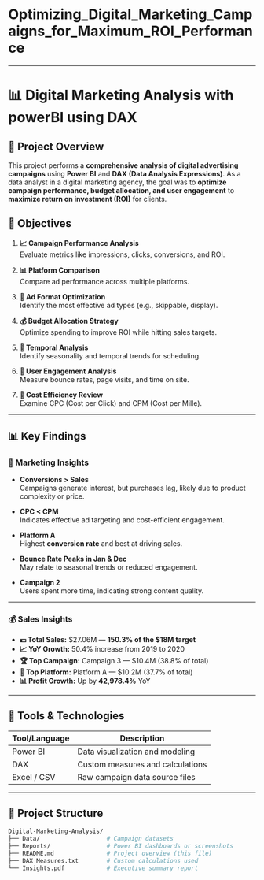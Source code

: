 # Optimizing_Digital_Marketing_Campaigns_for_Maximum_ROI_Performance
-----
# 📊 Digital Marketing Analysis with powerBI using DAX


## 📌 Project Overview

This project performs a **comprehensive analysis of digital advertising campaigns** using **Power BI** and **DAX (Data Analysis Expressions)**. As a data analyst in a digital marketing agency, the goal was to **optimize campaign performance, budget allocation, and user engagement** to **maximize return on investment (ROI)** for clients.



## 🎯 Objectives

1. **📈 Campaign Performance Analysis**  
   Evaluate metrics like impressions, clicks, conversions, and ROI.

2. **📊 Platform Comparison**  
   Compare ad performance across multiple platforms.

3. **🎨 Ad Format Optimization**  
   Identify the most effective ad types (e.g., skippable, display).

4. **💰 Budget Allocation Strategy**  
   Optimize spending to improve ROI while hitting sales targets.

5. **📅 Temporal Analysis**  
   Identify seasonality and temporal trends for scheduling.

6. **👥 User Engagement Analysis**  
   Measure bounce rates, page visits, and time on site.

7. **💸 Cost Efficiency Review**  
   Examine CPC (Cost per Click) and CPM (Cost per Mille).

---

## 📊 Key Findings

### 🧠 Marketing Insights

- **Conversions > Sales**  
  Campaigns generate interest, but purchases lag, likely due to product complexity or price.

- **CPC < CPM**  
  Indicates effective ad targeting and cost-efficient engagement.

- **Platform A**  
  Highest **conversion rate** and best at driving sales.

- **Bounce Rate Peaks in Jan & Dec**  
  May relate to seasonal trends or reduced engagement.

- **Campaign 2**  
  Users spent more time, indicating strong content quality.

---

### 💰 Sales Insights

- **💵 Total Sales:** $27.06M — **150.3% of the $18M target**
- **📈 YoY Growth:** 50.4% increase from 2019 to 2020
- **🏆 Top Campaign:** Campaign 3 — $10.4M (38.8% of total)
- **🥇 Top Platform:** Platform A — $10.2M (37.7% of total)
- **📊 Profit Growth:** Up by **42,978.4%** YoY

---

## 🧱 Tools & Technologies

| Tool/Language | Description                     |
|---------------|---------------------------------|
| Power BI      | Data visualization and modeling |
| DAX           | Custom measures and calculations |
| Excel / CSV   | Raw campaign data source files  |

---

## 📌 Project Structure

```bash
Digital-Marketing-Analysis/
├── Data/                   # Campaign datasets
├── Reports/                # Power BI dashboards or screenshots
├── README.md               # Project overview (this file)
├── DAX Measures.txt        # Custom calculations used
└── Insights.pdf            # Executive summary report
